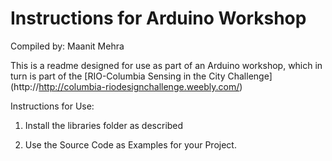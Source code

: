 # Instructions for Arduino Workshop

Compiled by: Maanit Mehra

This is a readme designed for use as part of an Arduino workshop, which in turn is part of the [RIO-Columbia Sensing in the City Challenge] (http://http://columbia-riodesignchallenge.weebly.com/) 

Instructions for Use:

1. Install the libraries folder as described

2. Use the Source Code as Examples for your Project.
	
